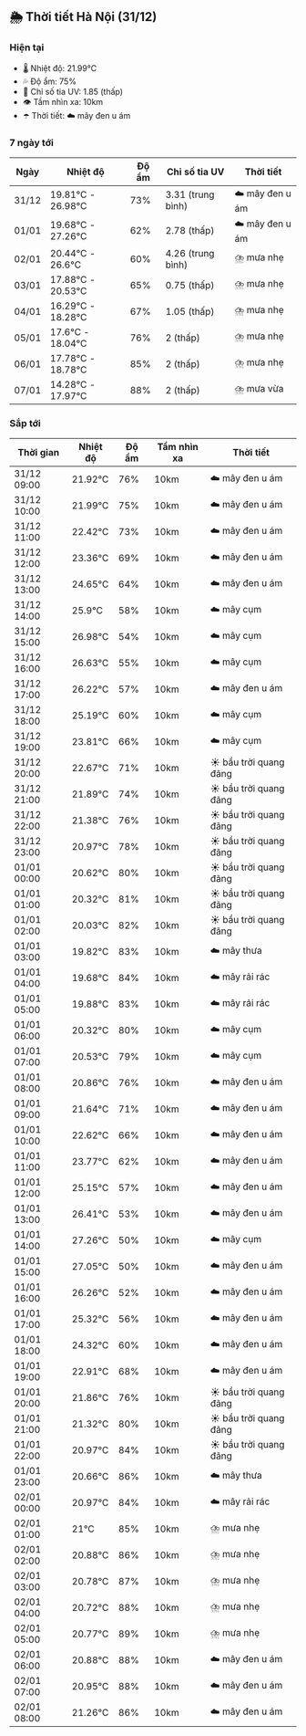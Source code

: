 ## 🌦️ Thời tiết Hà Nội (31/12)

### Hiện tại

- 🌡️ Nhiệt độ: 21.99℃
- 💦 Độ ẩm: 75%
- 🌟 Chỉ số tia UV: 1.85 (thấp)
- 👁️ Tầm nhìn xa: 10km
- ☂️ Thời tiết: ☁️ mây đen u ám

### 7 ngày tới

| Ngày | Nhiệt độ | Độ ẩm | Chỉ số tia UV | Thời tiết |
| --- | --- | --- | --- | --- |
| 31/12 | 19.81℃ - 26.98℃ | 73% | 3.31 (trung bình) | ☁️ mây đen u ám |
| 01/01 | 19.68℃ - 27.26℃ | 62% | 2.78 (thấp) | ☁️ mây đen u ám |
| 02/01 | 20.44℃ - 26.6℃ | 60% | 4.26 (trung bình) | ⛈️ mưa nhẹ |
| 03/01 | 17.88℃ - 20.53℃ | 65% | 0.75 (thấp) | ⛈️ mưa nhẹ |
| 04/01 | 16.29℃ - 18.28℃ | 67% | 1.05 (thấp) | ⛈️ mưa nhẹ |
| 05/01 | 17.6℃ - 18.04℃ | 76% | 2 (thấp) | ⛈️ mưa nhẹ |
| 06/01 | 17.78℃ - 18.78℃ | 85% | 2 (thấp) | ⛈️ mưa nhẹ |
| 07/01 | 14.28℃ - 17.97℃ | 88% | 2 (thấp) | ⛈️ mưa vừa |

### Sắp tới

| Thời gian | Nhiệt độ | Độ ẩm | Tầm nhìn xa | Thời tiết |
| --- | --- | --- | --- | --- |
| 31/12 09:00 | 21.92℃ | 76% | 10km | ☁️ mây đen u ám |
| 31/12 10:00 | 21.99℃ | 75% | 10km | ☁️ mây đen u ám |
| 31/12 11:00 | 22.42℃ | 73% | 10km | ☁️ mây đen u ám |
| 31/12 12:00 | 23.36℃ | 69% | 10km | ☁️ mây đen u ám |
| 31/12 13:00 | 24.65℃ | 64% | 10km | ☁️ mây đen u ám |
| 31/12 14:00 | 25.9℃ | 58% | 10km | ☁️ mây cụm |
| 31/12 15:00 | 26.98℃ | 54% | 10km | ☁️ mây cụm |
| 31/12 16:00 | 26.63℃ | 55% | 10km | ☁️ mây cụm |
| 31/12 17:00 | 26.22℃ | 57% | 10km | ☁️ mây đen u ám |
| 31/12 18:00 | 25.19℃ | 60% | 10km | ☁️ mây cụm |
| 31/12 19:00 | 23.81℃ | 66% | 10km | ☁️ mây cụm |
| 31/12 20:00 | 22.67℃ | 71% | 10km | ☀️ bầu trời quang đãng |
| 31/12 21:00 | 21.89℃ | 74% | 10km | ☀️ bầu trời quang đãng |
| 31/12 22:00 | 21.38℃ | 76% | 10km | ☀️ bầu trời quang đãng |
| 31/12 23:00 | 20.97℃ | 78% | 10km | ☀️ bầu trời quang đãng |
| 01/01 00:00 | 20.62℃ | 80% | 10km | ☀️ bầu trời quang đãng |
| 01/01 01:00 | 20.32℃ | 81% | 10km | ☀️ bầu trời quang đãng |
| 01/01 02:00 | 20.03℃ | 82% | 10km | ☀️ bầu trời quang đãng |
| 01/01 03:00 | 19.82℃ | 83% | 10km | ☁️ mây thưa |
| 01/01 04:00 | 19.68℃ | 84% | 10km | ☁️ mây rải rác |
| 01/01 05:00 | 19.88℃ | 83% | 10km | ☁️ mây rải rác |
| 01/01 06:00 | 20.32℃ | 80% | 10km | ☁️ mây cụm |
| 01/01 07:00 | 20.53℃ | 79% | 10km | ☁️ mây cụm |
| 01/01 08:00 | 20.86℃ | 76% | 10km | ☁️ mây đen u ám |
| 01/01 09:00 | 21.64℃ | 71% | 10km | ☁️ mây đen u ám |
| 01/01 10:00 | 22.62℃ | 66% | 10km | ☁️ mây đen u ám |
| 01/01 11:00 | 23.77℃ | 62% | 10km | ☁️ mây đen u ám |
| 01/01 12:00 | 25.15℃ | 57% | 10km | ☁️ mây đen u ám |
| 01/01 13:00 | 26.41℃ | 53% | 10km | ☁️ mây đen u ám |
| 01/01 14:00 | 27.26℃ | 50% | 10km | ☁️ mây cụm |
| 01/01 15:00 | 27.05℃ | 50% | 10km | ☁️ mây đen u ám |
| 01/01 16:00 | 26.26℃ | 52% | 10km | ☁️ mây đen u ám |
| 01/01 17:00 | 25.32℃ | 56% | 10km | ☁️ mây đen u ám |
| 01/01 18:00 | 24.32℃ | 60% | 10km | ☁️ mây đen u ám |
| 01/01 19:00 | 22.91℃ | 68% | 10km | ☁️ mây đen u ám |
| 01/01 20:00 | 21.86℃ | 76% | 10km | ☀️ bầu trời quang đãng |
| 01/01 21:00 | 21.32℃ | 80% | 10km | ☀️ bầu trời quang đãng |
| 01/01 22:00 | 20.97℃ | 84% | 10km | ☀️ bầu trời quang đãng |
| 01/01 23:00 | 20.66℃ | 86% | 10km | ☁️ mây thưa |
| 02/01 00:00 | 20.97℃ | 84% | 10km | ☁️ mây rải rác |
| 02/01 01:00 | 21℃ | 85% | 10km | ⛈️ mưa nhẹ |
| 02/01 02:00 | 20.88℃ | 86% | 10km | ⛈️ mưa nhẹ |
| 02/01 03:00 | 20.78℃ | 87% | 10km | ⛈️ mưa nhẹ |
| 02/01 04:00 | 20.72℃ | 88% | 10km | ⛈️ mưa nhẹ |
| 02/01 05:00 | 20.77℃ | 89% | 10km | ⛈️ mưa nhẹ |
| 02/01 06:00 | 20.88℃ | 88% | 10km | ☁️ mây đen u ám |
| 02/01 07:00 | 20.95℃ | 88% | 10km | ☁️ mây đen u ám |
| 02/01 08:00 | 21.26℃ | 86% | 10km | ☁️ mây đen u ám |
